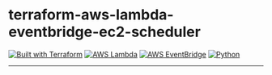 # terraform-aws-lambda-eventbridge-ec2-scheduler

[![Built with Terraform](https://img.shields.io/badge/Built%20with-Terraform-blue.svg)](https://www.terraform.io/)
[![AWS Lambda](https://img.shields.io/badge/AWS-Lambda-orange.svg)](https://aws.amazon.com/lambda/)
[![AWS EventBridge](https://img.shields.io/badge/AWS-EventBridge-purple.svg)](https://aws.amazon.com/eventbridge/)
[![Python](https://img.shields.io/badge/Python-3.9-blue.svg)](https://www.python.org/downloads/release/python-390/)

---

